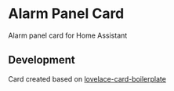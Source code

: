 # Alarm Panel Card
Alarm panel card for Home Assistant

## Development

Card created based on [lovelace-card-boilerplate](https://github.com/maxwroc/lovelace-card-boilerplate)

